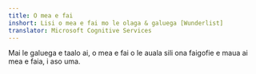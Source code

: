 ```yaml
---
title: O mea e fai
inshort: Lisi o mea e fai mo le olaga & galuega [Wunderlist]
translator: Microsoft Cognitive Services
---
```


Mai le galuega e taalo ai, o mea e fai o le auala sili ona faigofie e maua ai mea e faia, i aso uma.



